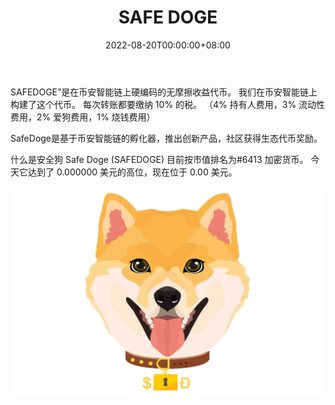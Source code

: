 ﻿---
title: "SAFE DOGE"
description: "SAFEDOGE 🐕 是在#BSC 上为狗狗爱好者硬编码的无摩擦产量生成令牌。 📌 电报 - http://t.me/SafeDogeBNB"
date: 2022-08-20T00:00:00+08:00
lastmod: 2022-08-20T00:00:00+08:00
draft: false
authors: ["boogArno"]
featuredImage: "safe-doge.png"
tags: ["DeFi","SAFE DOGE"]
categories: ["nfts"]
nfts: ["DeFi"]
blockchain: "BSC"
website: "https://safedoge.dog/"
twitter: "https://twitter.com/safedogebnb"
discord: ""
telegram: ""
github: "https://github.com/safedogebnb"
youtube: ""
twitch: ""
facebook: ""
instagram: "https://t.me/safedogeann"
reddit: ""
medium: "https://medium.com/@SafeDogeBNB"
steam: ""
gitbook: ""
googleplay: ""
appstore: ""
status: "Live"
weight: 
lightgallery: true
toc: true
pinned: false
recommend: false
recommend1: false
---
SAFEDOGE”是在币安智能链上硬编码的无摩擦收益代币。
我们在币安智能链上构建了这个代币。 每次转账都要缴纳 10% 的税。
（4% 持有人费用，3% 流动性费用，2% 爱狗费用，1% 烧钱费用）

SafeDoge是基于币安智能链的孵化器，推出创新产品，社区获得生态代币奖励。

什么是安全狗
Safe Doge (SAFEDOGE) 目前按市值排名为#6413 加密货币。 今天它达到了 0.000000 美元的高位，现在位于 0.00 美元。

![safedoge-dapp-defi-bsc-image2_3b7d8ef1ac956e2904e3e14edf286c6e](safedoge-dapp-defi-bsc-image2_3b7d8ef1ac956e2904e3e14edf286c6e.png)